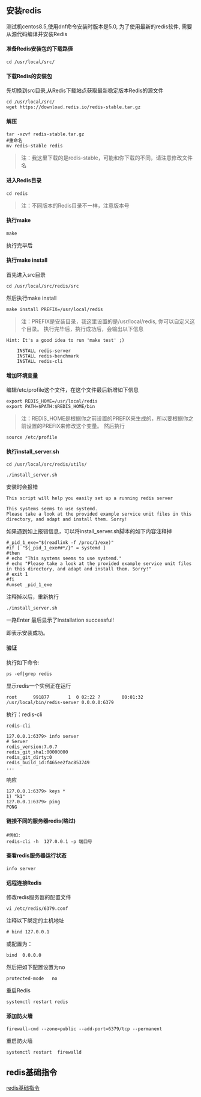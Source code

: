 ## 安装redis


测试机centos8.5,使用dnf命令安装时版本是5.0, 为了使用最新的redis软件, 需要从源代码编译并安装Redis


#### 准备Redis安装包的下载路径

```shell
cd /usr/local/src/
```
#### 下载Redis的安装包
先切换到src目录,从Redis下载站点获取最新稳定版本Redis的源文件
```shell
cd /usr/local/src/
wget https://download.redis.io/redis-stable.tar.gz
```
#### 解压
```shell
tar -xzvf redis-stable.tar.gz
#重命名
mv redis-stable redis
```
> 注：我这里下载的是redis-stable，可能和你下载的不同，请注意修改文件名
#### 进入Redis目录
```shell
cd redis
```
> 注：不同版本的Redis目录不一样，注意版本号
#### 执行make
```shell
make
```
执行完毕后
#### 执行make install
首先进入src目录
```shell
cd /usr/local/src/redis/src
```
然后执行make install
```shell
make install PREFIX=/usr/local/redis
```
> 注：PREFIX是安装目录，我这里设置的是/usr/local/redis, 你可以自定义这个目录。
执行完毕后，执行成功后，会输出以下信息
```
Hint: It's a good idea to run 'make test' ;)

    INSTALL redis-server
    INSTALL redis-benchmark
    INSTALL redis-cli

```
#### 增加环境变量
编辑/etc/profile这个文件，在这个文件最后新增如下信息
```
export REDIS_HOME=/usr/local/redis
export PATH=$PATH:$REDIS_HOME/bin
```
> 注：REDIS_HOME是根据你之前设置的PREFIX来生成的，所以要根据你之前设置的PREFIX来修改这个变量。
然后执行
```shell
source /etc/profile
```
#### 执行install_server.sh
```
cd /usr/local/src/redis/utils/

./install_server.sh
```
安装时会报错
```
This script will help you easily set up a running redis server

This systems seems to use systemd.
Please take a look at the provided example service unit files in this directory, and adapt and install them. Sorry!
```
如果遇到如上报错信息，可以将install_server.sh脚本的如下内容注释掉
```
#_pid_1_exe="$(readlink -f /proc/1/exe)"
#if [ "${_pid_1_exe##*/}" = systemd ]
#then
# echo "This systems seems to use systemd."
# echo "Please take a look at the provided example service unit files in this directory, and adapt and install them. Sorry!"
# exit 1
#fi
#unset _pid_1_exe
```
注释掉以后，重新执行
```shell
./install_server.sh
```
一路Enter
最后显示了Installation successful!

即表示安装成功。

#### 验证

执行如下命令:
```shell
ps -ef|grep redis
```
显示redis一个实例正在运行
```
root      991877       1  0 02:22 ?        00:01:32 /usr/local/bin/redis-server 0.0.0.0:6379
```
执行：redis-cli
```shell
redis-cli
```

```
127.0.0.1:6379> info server
# Server
redis_version:7.0.7
redis_git_sha1:00000000
redis_git_dirty:0
redis_build_id:f465ee2fac853749
...
```
响应
```
127.0.0.1:6379> keys *
1) "k1"
127.0.0.1:6379> ping
PONG

```
#### 链接不同的服务器redis(略过)

```shell
#例如:
redis-cli -h  127.0.0.1 -p 端口号
```

#### 查看redis服务器运行状态
```shell
info server
```
#### 远程连接Redis
修改redis服务器的配置文件
```shell
vi /etc/redis/6379.conf
```

注释以下绑定的主机地址
```shell
# bind 127.0.0.1
```
或配置为：
```shell
bind  0.0.0.0
```
然后把如下配置设置为no
```shell
protected-mode   no
```
重启Redis
```shell
systemctl restart redis
```
#### 添加防火墙
```shell
firewall-cmd --zone=public --add-port=6379/tcp --permanent
```
重启防火墙
```shell
systemctl restart  firewalld
```

## redis基础指令

[redis基础指令](./Redis_command.md)